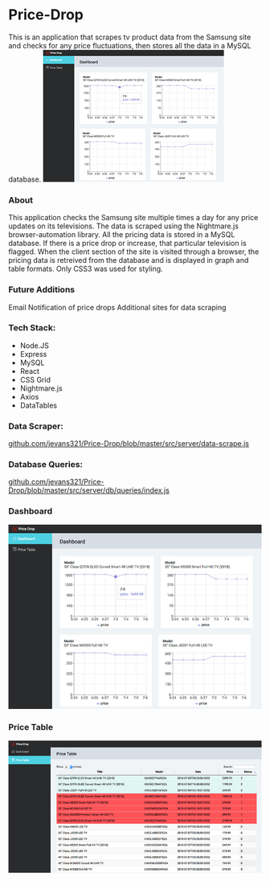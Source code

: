 # Price-Drop
This is an application that scrapes tv product data from the Samsung site and checks for any price fluctuations, then stores all the data in a MySQL database.
![alt text](https://github.com/jevans321/Price-Drop/blob/master/react-client/dist/assets/pdrop_dashbord_prv_07092018.jpg)

### About
This application checks the Samsung site multiple times a day for any price updates on its televisions. The data is scraped using the Nightmare.js browser-automation library. All the pricing data is stored in a MySQL database. If there is a price drop or increase, that particular television is flagged.
When the client section of the site is visited through a browser, the pricing data is retreived from the database and is displayed in graph and table formats.
Only CSS3 was used for styling.

### Future Additions
Email Notification of price drops
Additional sites for data scraping


### Tech Stack:
* Node.JS
* Express
* MySQL
* React
* CSS Grid
* Nightmare.js
* Axios
* DataTables

### Data Scraper:
[github.com/jevans321/Price-Drop/blob/master/src/server/data-scrape.js
](https://github.com/jevans321/Price-Drop/blob/master/src/server/data-scrape.js)


### Database Queries:
[github.com/jevans321/Price-Drop/blob/master/src/server/db/queries/index.js
](https://github.com/jevans321/Price-Drop/blob/master/src/server/db/queries/index.js)

### Dashboard
![alt text](https://github.com/jevans321/Price-Drop/blob/master/react-client/dist/assets/pdrop_dashbord_07092018.jpg)

### Price Table
![alt text](https://github.com/jevans321/Price-Drop/blob/master/react-client/dist/assets/pdrop_table_07092018.jpg)